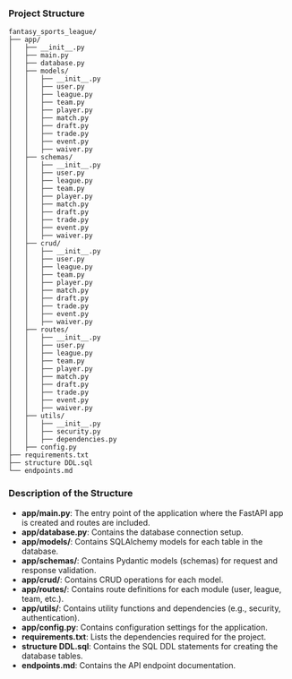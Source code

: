 ### Project Structure

```
fantasy_sports_league/
├── app/
│   ├── __init__.py
│   ├── main.py
│   ├── database.py
│   ├── models/
│   │   ├── __init__.py
│   │   ├── user.py
│   │   ├── league.py
│   │   ├── team.py
│   │   ├── player.py
│   │   ├── match.py
│   │   ├── draft.py
│   │   ├── trade.py
│   │   ├── event.py
│   │   ├── waiver.py
│   ├── schemas/
│   │   ├── __init__.py
│   │   ├── user.py
│   │   ├── league.py
│   │   ├── team.py
│   │   ├── player.py
│   │   ├── match.py
│   │   ├── draft.py
│   │   ├── trade.py
│   │   ├── event.py
│   │   ├── waiver.py
│   ├── crud/
│   │   ├── __init__.py
│   │   ├── user.py
│   │   ├── league.py
│   │   ├── team.py
│   │   ├── player.py
│   │   ├── match.py
│   │   ├── draft.py
│   │   ├── trade.py
│   │   ├── event.py
│   │   ├── waiver.py
│   ├── routes/
│   │   ├── __init__.py
│   │   ├── user.py
│   │   ├── league.py
│   │   ├── team.py
│   │   ├── player.py
│   │   ├── match.py
│   │   ├── draft.py
│   │   ├── trade.py
│   │   ├── event.py
│   │   ├── waiver.py
│   ├── utils/
│   │   ├── __init__.py
│   │   ├── security.py
│   │   ├── dependencies.py
│   ├── config.py
├── requirements.txt
├── structure DDL.sql
└── endpoints.md
```

### Description of the Structure

- **app/main.py**: The entry point of the application where the FastAPI app is created and routes are included.
- **app/database.py**: Contains the database connection setup.
- **app/models/**: Contains SQLAlchemy models for each table in the database.
- **app/schemas/**: Contains Pydantic models (schemas) for request and response validation.
- **app/crud/**: Contains CRUD operations for each model.
- **app/routes/**: Contains route definitions for each module (user, league, team, etc.).
- **app/utils/**: Contains utility functions and dependencies (e.g., security, authentication).
- **app/config.py**: Contains configuration settings for the application.
- **requirements.txt**: Lists the dependencies required for the project.
- **structure DDL.sql**: Contains the SQL DDL statements for creating the database tables.
- **endpoints.md**: Contains the API endpoint documentation.
